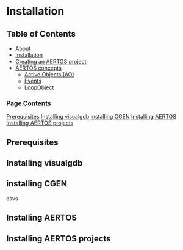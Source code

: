 
# Installation
<!--  
//UserCode_Sectiona
//UserCode_Sectiona_end
-->

## Table of Contents
- [About](https://github.com/haditj66/AERTOSCopy/README2.md)
- [Installation](https://github.com/haditj66/AERTOSCopy\blob/master\doc/Installation.md)
- [Creating an AERTOS project](https://github.com/haditj66/AERTOSCopy\blob/master\doc/Creating_an_AERTOS_project.md)
- [AERTOS concepts](https://github.com/haditj66/AERTOSCopy\blob/master\doc/AERTOS_concepts.md)
    - [Active Objects (AO)](https://github.com/haditj66/AERTOSCopy\blob/master\doc/concepts/AOs.md)
    - [Events](https://github.com/haditj66/AERTOSCopy\blob/master\doc/concepts/Events.md)
    - [LoopObject](https://github.com/haditj66/AERTOSCopy\blob/master\doc/concepts/LoopObject.md)
 

### Page Contents
[Prerequisites](#prerequisites)
[Installing visualgdb](#installing-visualgdb)
[installing CGEN](#installing-cgen)
[Installing AERTOS](#installing-aertos)
[Installing AERTOS projects](#installing-aertos-projects)


<!--  
//UserCode_Sectionb
//UserCode_Sectionb_end
 -->
 
## Prerequisites
<!--  
 //UserCode_Sectionprerequisites
//UserCode_Sectionprerequisites_end
-->
## Installing visualgdb
<!--  
 //UserCode_Sectioninstallingvisualgdb
//UserCode_Sectioninstallingvisualgdb_end
-->
## installing CGEN
<!--  
 //UserCode_Sectioninstallingcgen
 -->
 asvs
 
 <!--  
//UserCode_Sectioninstallingcgen_end
-->
## Installing AERTOS
<!--  
 //UserCode_Sectioninstallingaertos
//UserCode_Sectioninstallingaertos_end
-->
## Installing AERTOS projects
<!--  
 //UserCode_Sectioninstallingaertosprojects
//UserCode_Sectioninstallingaertosprojects_end
-->


 
